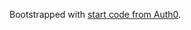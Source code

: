 Bootstrapped with [start code from Auth0](https://github.com/auth0-blog/auth0-react-sample/tree/main).
